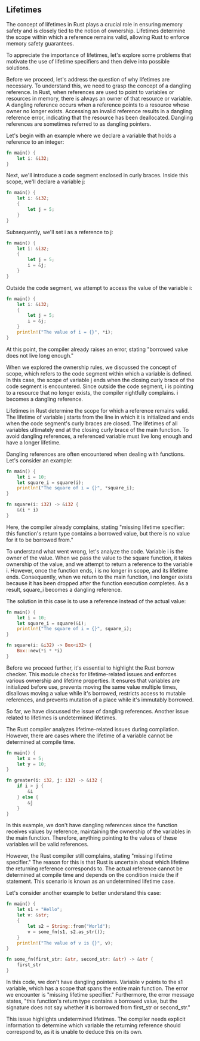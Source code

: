 ## Lifetimes

The concept of lifetimes in Rust plays a crucial role in ensuring memory safety and is closely tied to the notion of ownership. Lifetimes determine the scope within which a reference remains valid, allowing Rust to enforce memory safety guarantees.

To appreciate the importance of lifetimes, let's explore some problems that motivate the use of lifetime specifiers and then delve into possible solutions.

Before we proceed, let's address the question of why lifetimes are necessary. To understand this, we need to grasp the concept of a dangling reference. In Rust, when references are used to point to variables or resources in memory, there is always an owner of that resource or variable. A dangling reference occurs when a reference points to a resource whose owner no longer exists. Accessing an invalid reference results in a dangling reference error, indicating that the resource has been deallocated. Dangling references are sometimes referred to as dangling pointers.

Let's begin with an example where we declare a variable that holds a reference to an integer:

```rust
fn main() {
    let i: &i32;
}
```

Next, we'll introduce a code segment enclosed in curly braces. Inside this scope, we'll declare a variable j:

```rust
fn main() {
    let i: &i32;
    {
        let j = 5;
    }
}
```

Subsequently, we'll set i as a reference to j:

```rust
fn main() {
    let i: &i32;
    {
        let j = 5;
        i = &j;
    }
}
```

Outside the code segment, we attempt to access the value of the variable i:

```rust
fn main() {
    let i: &i32;
    {
        let j = 5;
        i = &j;
    }
    println!("The value of i = {}", *i);
}
```

At this point, the compiler already raises an error, stating "borrowed value does not live long enough."

When we explored the ownership rules, we discussed the concept of scope, which refers to the code segment within which a variable is defined. In this case, the scope of variable j ends when the closing curly brace of the code segment is encountered. Since outside the code segment, i is pointing to a resource that no longer exists, the compiler rightfully complains. i becomes a dangling reference.

Lifetimes in Rust determine the scope for which a reference remains valid. The lifetime of variable j starts from the line in which it is initialized and ends when the code segment's curly braces are closed. The lifetimes of all variables ultimately end at the closing curly brace of the main function. To avoid dangling references, a referenced variable must live long enough and have a longer lifetime.

Dangling references are often encountered when dealing with functions. Let's consider an example:

```rust
fn main() {
    let i = 10;
    let square_i = square(i);
    println!("The square of i = {}", *square_i);
}

fn square(i: i32) -> &i32 {
    &(i * i)
}
```

Here, the compiler already complains, stating "missing lifetime specifier: this function's return type contains a borrowed value, but there is no value for it to be borrowed from."

To understand what went wrong, let's analyze the code. Variable i is the owner of the value. When we pass the value to the square function, it takes ownership of the value, and we attempt to return a reference to the variable i. However, once the function ends, i is no longer in scope, and its lifetime ends. Consequently, when we return to the main function, i no longer exists because it has been dropped after the function execution completes. As a result, square_i becomes a dangling reference.

The solution in this case is to use a reference instead of the actual value:

```rust
fn main() {
    let i = 10;
    let square_i = square(&i);
    println!("The square of i = {}", square_i);
}

fn square(i: &i32) -> Box<i32> {
    Box::new(*i * *i)
}
```

Before we proceed further, it's essential to highlight the Rust borrow checker. This module checks for lifetime-related issues and enforces various ownership and lifetime properties. It ensures that variables are initialized before use, prevents moving the same value multiple times, disallows moving a value while it's borrowed, restricts access to mutable references, and prevents mutation of a place while it's immutably borrowed.

So far, we have discussed the issue of dangling references. Another issue related to lifetimes is undetermined lifetimes.

The Rust compiler analyzes lifetime-related issues during compilation. However, there are cases where the lifetime of a variable cannot be determined at compile time.

```rust
fn main() {
    let x = 5;
    let y = 10;
}

fn greater(i: i32, j: i32) -> &i32 {
    if i > j {
        &i
    } else {
        &j
    }
}
```

In this example, we don't have dangling references since the function receives values by reference, maintaining the ownership of the variables in the main function. Therefore, anything pointing to the values of these variables will be valid references.

However, the Rust compiler still complains, stating "missing lifetime specifier." The reason for this is that Rust is uncertain about which lifetime the returning reference corresponds to. The actual reference cannot be determined at compile time and depends on the condition inside the if statement. This scenario is known as an undetermined lifetime case.

Let's consider another example to better understand this case:

```rust
fn main() {
    let s1 = "Hello";
    let v: &str;
    {
        let s2 = String::from("World");
        v = some_fn(s1, s2.as_str());
    }
    println!("The value of v is {}", v);
}

fn some_fn(first_str: &str, second_str: &str) -> &str {
    first_str
}
```

In this code, we don't have dangling pointers. Variable v points to the s1 variable, which has a scope that spans the entire main function. The error we encounter is "missing lifetime specifier." Furthermore, the error message states, "this function's return type contains a borrowed value, but the signature does not say whether it is borrowed from first_str or second_str."

This issue highlights undetermined lifetimes. The compiler needs explicit information to determine which variable the returning reference should correspond to, as it is unable to deduce this on its own.
